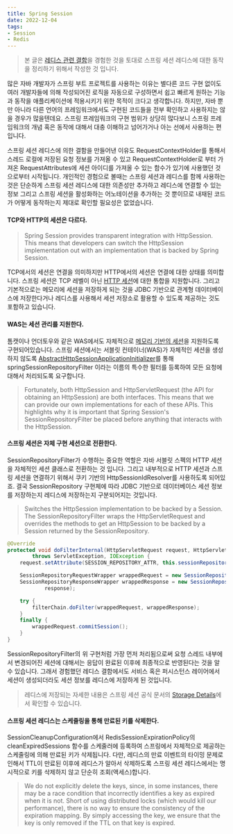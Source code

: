 ```yaml
---
title: Spring Session
date: 2022-12-04
tags:
- Session
- Redis
---
```


> 본 글은 [레디스 관련 결함](https://github.com/kdevkr/mambo-box/blob/main/errors/2022-11-30.md)을 경험한 것을 토대로 스프링 세션 레디스에 대한 동작을 정리하기 위해서 작성한 것 입니다.

많은 자바 개발자가 스프링 부트 프로젝트를 사용하는 이유는 별다른 코드 구현 없이도 여러 개발자들에 의해 작성되어진 로직을 자동으로 구성하면서 쉽고 빠르게 원하는 기능과 동작을 애플리케이션에 적용시키기 위한 목적이 크다고 생각합니다. 하지만, 자바 뿐만 아니라 다른 언어의 프레임워크에서도 구현된 코드들을 전부 확인하고 사용하지는 않을 경우가 많을텐데요. 스프링 프레임워크의 구현 범위가 상당히 많다보니 스프링 프레임워크의 개념 혹은 동작에 대해서 대충 이해하고 넘어가거나 아는 선에서 사용하는 편입니다.

스프링 세션 레디스에 의한 결함을 만들어낸 이유도 RequestContextHolder를 통해서 스레드 로컬에 저장된 요청 정보를 가져올 수 있고 RequestContextHolder로 부터 가져온 RequestAttributes에 세션 아이디를 가져올 수 있는 함수가 있기에 사용했던 것으로부터 시작됩니다. 개인적인 경험으로 볼때는 스프링 세션과 레디스를 함께 사용하는 것은 단순하게 스프링 세션 레디스에 대한 의존성만 추가하고 레디스에 연결할 수 있는 정보 그리고 스프링 세션을 활성화하는 어노테이션을 추가하는 것 뿐이므로 내재된 코드가 어떻게 동작하는지 제대로 확인할 필요성은 없었습니다.

#### TCP와 HTTP의 세션은 다르다.
> Spring Session provides transparent integration with HttpSession. This means that developers can switch the HttpSession implementation out with an implementation that is backed by Spring Session.

TCP에서의 세션은 연결을 의미하지만 HTTP에서의 세션은 연결에 대한 상태를 의미합니다. 스프링 세션은 TCP 레벨이 아닌 [HTTP 세션](https://docs.spring.io/spring-session/reference/http-session.html)에 대한 통합을 지원합니다. 그리고 기본적으로는 메모리에 세션을 저장하게 되는 것을 JDBC 기반으로 관계형 데이터베이스에 저장한다거나 레디스를 사용해서 세션 저장소로 활용할 수 있도록 제공하는 것도 포함하고 있습니다.

#### WAS는 세션 관리를 지원한다.
톰캣이나 언더토우와 같은 WAS에서도 자체적으로 [메모리 기반의 세션](https://github.com/undertow-io/undertow/blob/master/core/src/main/java/io/undertow/server/session/Session.java)을 지원하도록 구현되어있습니다. 스프링 세션에서는 서블릿 컨테이너(WAS)가 자체적인 세션을 생성하지 않도록 [AbstractHttpSessionApplicationInitializer](https://github.com/spring-projects/spring-session/blob/main/spring-session-core/src/main/java/org/springframework/session/web/context/AbstractHttpSessionApplicationInitializer.java)를 통해 springSessionRepositoryFilter 이라는 이름의 특수한 필터를 등록하여 모든 요청에 대해서 처리되도록 요구합니다.

> Fortunately, both HttpSession and HttpServletRequest (the API for obtaining an HttpSession) are both interfaces. This means that we can provide our own implementations for each of these APIs.
> This highlights why it is important that Spring Session's SessionRepositoryFilter be placed before anything that interacts with the HttpSession.

#### 스프링 세션은 자체 구현 세션으로 전환한다.
SessionRepositoryFilter가 수행하는 중요한 역할은 자바 서블릿 스펙의 HTTP 세션을 자체적인 세션 클래스로 전환하는 것 입니다. 그리고 내부적으로 HTTP 세션과 스프링 세션을 연결하기 위해서 쿠키 기반의 HttpSessionIdResolver를 사용하도록 되어있죠. 결국 SessionRepository 구현체에 따라 JDBC 기반으로 데이터베이스 세션 정보를 저장하는지 레디스에 저장하는지 구분되어지는 것입니다.

> Switches the HttpSession implementation to be backed by a Session. The SessionRepositoryFilter wraps the HttpServletRequest and overrides the methods to get an HttpSession to be backed by a Session returned by the SessionRepository.

```java
@Override
protected void doFilterInternal(HttpServletRequest request, HttpServletResponse response, FilterChain filterChain)
        throws ServletException, IOException {
    request.setAttribute(SESSION_REPOSITORY_ATTR, this.sessionRepository);

    SessionRepositoryRequestWrapper wrappedRequest = new SessionRepositoryRequestWrapper(request, response);
    SessionRepositoryResponseWrapper wrappedResponse = new SessionRepositoryResponseWrapper(wrappedRequest,
            response);

    try {
        filterChain.doFilter(wrappedRequest, wrappedResponse);
    }
    finally {
        wrappedRequest.commitSession();
    }
}
```

SessionRepositoryFilter의 위 구현처럼 가장 먼저 처리됨으로써 요청 스레드 내부에서 변경되어진 세션에 대해서는 응답이 완료된 이후에 최종적으로 반영된다는 것을 알 수 있습니다. 그래서 경험했던 레디스 결함에서도 서비스 혹은 퍼시스턴스 레이어에서 세션이 생성되더라도 세션 정보를 레디스에 저장하게 된 것입니다.

> 레디스에 저장되는 자세한 내용은 스프링 세션 공식 문서의 [Storage Details](https://docs.spring.io/spring-session/docs/2.4.6/reference/html5/#api-redisindexedsessionrepository-storage)에서 확인할 수 있습니다.

#### 스프링 세션 레디스는 스케줄링을 통해 만료된 키를 삭제한다.
SessionCleanupConfiguration에서 RedisSessionExpirationPolicy의 cleanExpiredSessions 함수를 스케줄러에 등록하여 스프링에서 자체적으로 제공하는 스케줄링에 의해 만료된 키가 삭제됩니다. 다만, 레디스의 만료 이벤트의 타이밍 문제로 인해서 TTL이 만료된 이후에 레디스가 알아서 삭제하도록 스프링 세션 레디스에서는 명시적으로 키를 삭제하지 않고 단순히 조회(액세스)합니다.

> We do not explicitly delete the keys, since, in some instances, there may be a race condition that incorrectly identifies a key as expired when it is not. Short of using distributed locks (which would kill our performance), there is no way to ensure the consistency of the expiration mapping. By simply accessing the key, we ensure that the key is only removed if the TTL on that key is expired.
